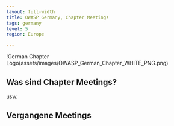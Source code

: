 ```yaml
---
layout: full-width
title: OWASP Germany, Chapter Meetings
tags: germany
level: 5
region: Europe

---
```


!German Chapter Logo(assets/images/OWASP_German_Chapter_WHITE_PNG.png)

## Was sind Chapter Meetings?

usw.

## Vergangene Meetings

